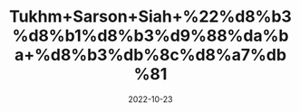 ---
title: 'Tukhm+Sarson+Siah+%22%d8%b3%d8%b1%d8%b3%d9%88%da%ba+%d8%b3%db%8c%d8%a7%db%81'
date: '2022-10-23' 
metatag: '' 
inventory: '0' 
draft: false 
# meta description 
shortDescripton: 'Black+Mustard+Seed%22'
description: 'Seed+%d8%aa%d8%ae%d9%85++%d8%a8%db%8c%d8%ac'
longdescription: ''
featured: True
# product Price
price: '150.0'
# Product Short Description
shortDescription: 'Black+Mustard+Seed%22'
productID: 'EB2B11CF-952C-ED11-9968-005056B3A416'
type: 'products'
category: 'Seed+%d8%aa%d8%ae%d9%85++%d8%a8%db%8c%d8%ac' 
thumnailproduct: 'https://eraconnect.blob.core.windows.net/product-images/aminsaddiquidawakhana/EB2B11CF-952C-ED11-9968-005056B3A416.webp' 
images:
  - image: 'https://eraconnect.blob.core.windows.net/product-images/aminsaddiquidawakhana/EB2B11CF-952C-ED11-9968-005056B3A416.webp'  
Variants:
---
